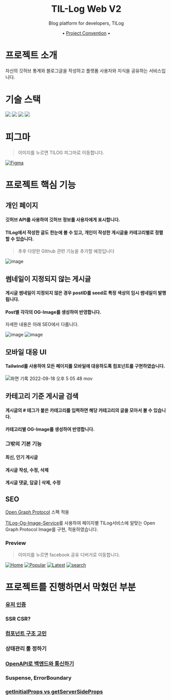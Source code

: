 <div align="center">

# TIL-Log Web V2

Blog platform for developers, TILog

•
[Project Convention](https://github.com/TIL-Log-lab/Tilog-web-node-v2/discussions/3) •
</div>

# 프로젝트 소개

자신의 깃허브 통계와 블로그글을 작성하고 플렛폼 사용자와 지식을 공유하는 서비스입니다.

# 기술 스택

<img src="https://img.shields.io/badge/Typescript-3178C6?style=flat-square&logo=Typescript&logoColor=white"/>
<img src="https://img.shields.io/badge/Next-black?style=flat-square&logo=next.js&logoColor=white"/>
<img src="https://img.shields.io/badge/Tailwind-06B6D4?style=flat-square&logo=Tailwind%20CSS&logoColor=white"/>
<img src="https://img.shields.io/badge/React%20Query-FF4154?style=flat-square&logo=React%20Query&logoColor=white"/>

# 피그마

> 이미지를 누르면 TILOG 피그마로 이동합니다.

[![Figma](https://static.tilog.link/tilog-figma.png)](https://www.figma.com/file/JDOSQu4FYvDXD2iQS9AsKF/TILOG)

# 프로젝트 핵심 기능

## 개인 페이지
#### 깃허브 API를 사용하여 깃허브 정보를 사용자에게 표시합니다.
#### TILog에서 작성한 글도 한눈에 볼 수 있고, 개인이 작성한 게시글을 카테고리별로 정렬할 수 있습니다.
> 추후 다양한 GIthub 관련 기능을 추가할 예정입니다

![image](https://user-images.githubusercontent.com/56459078/190889777-e7711379-4cba-4d03-b61b-6890b7a4ce95.png)

## 썸네일이 지정되지 않는 게시글
#### 게시글 썸네일이 지정되지 않은 경우 postID를 seed로 특정 색상의 임시 썸네일이 발행됩니다.
#### Post별 각각의 OG-Image를 생성하여 반영합니다.
자세한 내용은 아래 SEO에서 다룹니다.
<div>
  
![image](https://user-images.githubusercontent.com/56459078/190891941-a82b65e1-cbd7-4a13-b944-891a768fc909.png)
![image](https://user-images.githubusercontent.com/56459078/190889961-b3526d2e-5a66-4f60-907f-2e007328ee42.png)
  
</div>

## 모바일 대응 UI
#### Tailwind를 사용하여 모든 페이지를 모바일에 대응하도록 컴포넌트를 구현하였습니다.

![화면 기록 2022-09-18 오후 5 05 48 mov](https://user-images.githubusercontent.com/56459078/190892452-82486924-1fab-4ae5-b55c-2369e4a469ad.gif)

## 카테고리 기준 게시글 검색
#### 게시글의 # 테그가 붙은 카테고리를 입력하면 해당 카테고리의 글을 모아서 볼 수 있습니다.
#### 카테고리별 OG-Image를 생성하여 반영합니다.

### 그밖의 기본 기능

#### 최신, 인기 게시글
#### 게시글 작성, 수정, 삭제
#### 게시글 댓글, 답글 | 삭제, 수정

## SEO

[Open Graph Protocol](https://ogp.me/) 스펙 적용

[TILog-Og-Image-Service](https://www.github.com/MINJE-98/TILog-Og-Image-Service)를 사용하여 페이지별 TILog서비스에 알맞는 Open Graph Protocol Image를 구현, 적용하였습니다.

### Preview

> 이미지를 누르면 facebook 공유 디버거로 이동합니다.

[![Home](https://static.tilog.link/home.png)](https://developers.facebook.com/tools/debug/?q=https%3A%2F%2Fwww.tilog.link)
[![Popular](https://static.tilog.link/popular.png)](https://developers.facebook.com/tools/debug/?q=https%3A%2F%2Fwww.tilog.link%2Fpopular)
[![Latest](https://static.tilog.link/latest.png)](https://developers.facebook.com/tools/debug/?q=https%3A%2F%2Fwww.tilog.link%2Flatest)
[![search](https://static.tilog.link/search.png)](https://developers.facebook.com/tools/debug/?q=https%3A%2F%2Fwww.tilog.link%2Fsearch%3Fcategory%3DTypescript)

# 프로젝트를 진행하면서 막혔던 부분

### [유저 인증](https://www.github.com/MINJE-98/login-template)
### SSR CSR?
### [컴포넌트 구조 고민](https://www.tilog.link/post/19)
### 상태관리 툴 정하기
### [OpenAPI로 백엔드와 통신하기](https://www.tilog.link/post/18)
### Suspense, ErrorBoundary
### [getInitialProps vs  getServerSideProps](https://www.tilog.link/post/16)
<!-- ### Hydrate, Steaming이란? -->
